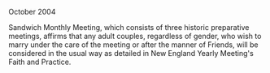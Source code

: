 October 2004

Sandwich Monthly Meeting, which consists of three historic preparative meetings, affirms that any adult couples, regardless of gender, who wish to marry under the care of the meeting or after the manner of Friends, will be considered in the usual way as detailed in New England Yearly Meeting's Faith and Practice.
